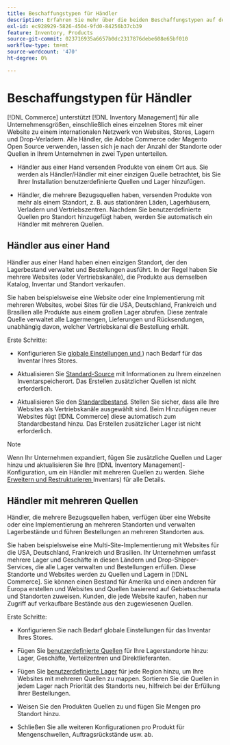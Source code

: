 ```yaml
---
title: Beschaffungstypen für Händler
description: Erfahren Sie mehr über die beiden Beschaffungstypen auf der Grundlage der Anzahl der Standorte oder Quellen in Ihrem Unternehmen.
exl-id: ec928929-5826-4504-9fd0-84256b37cb39
feature: Inventory, Products
source-git-commit: 023716935a6657b0dc2317876debe608e65bf010
workflow-type: tm+mt
source-wordcount: '470'
ht-degree: 0%

---
```


# Beschaffungstypen für Händler

[!DNL Commerce] unterstützt [!DNL Inventory Management] für alle Unternehmensgrößen, einschließlich eines einzelnen Stores mit einer Website zu einem internationalen Netzwerk von Websites, Stores, Lagern und Drop-Verladern. Alle Händler, die Adobe Commerce oder Magento Open Source verwenden, lassen sich je nach der Anzahl der Standorte oder Quellen in Ihrem Unternehmen in zwei Typen unterteilen.

- Händler aus einer Hand versenden Produkte von einem Ort aus. Sie werden als Händler/Händler mit einer einzigen Quelle betrachtet, bis Sie Ihrer Installation benutzerdefinierte Quellen und Lager hinzufügen.

- Händler, die mehrere Bezugsquellen haben, versenden Produkte von mehr als einem Standort, z. B. aus stationären Läden, Lagerhäusern, Verladern und Vertriebszentren. Nachdem Sie benutzerdefinierte Quellen pro Standort hinzugefügt haben, werden Sie automatisch ein Händler mit mehreren Quellen.

## Händler aus einer Hand

Händler aus einer Hand haben einen einzigen Standort, der den Lagerbestand verwaltet und Bestellungen ausführt. In der Regel haben Sie mehrere Websites (oder Vertriebskanäle), die Produkte aus demselben Katalog, Inventar und Standort verkaufen.

Sie haben beispielsweise eine Website oder eine Implementierung mit mehreren Websites, wobei Sites für die USA, Deutschland, Frankreich und Brasilien alle Produkte aus einem großen Lager abrufen. Diese zentrale Quelle verwaltet alle Lagermengen, Lieferungen und Rücksendungen, unabhängig davon, welcher Vertriebskanal die Bestellung erhält.

Erste Schritte:

- Konfigurieren Sie [globale Einstellungen und ](configuration.md)) nach Bedarf für das Inventar Ihres Stores.

- Aktualisieren Sie [Standard-Source](sources-manage.md) mit Informationen zu Ihrem einzelnen Inventarspeicherort. Das Erstellen zusätzlicher Quellen ist nicht erforderlich.

- Aktualisieren Sie den [Standardbestand](stocks-manage.md). Stellen Sie sicher, dass alle Ihre Websites als Vertriebskanäle ausgewählt sind. Beim Hinzufügen neuer Websites fügt [!DNL Commerce] diese automatisch zum Standardbestand hinzu. Das Erstellen zusätzlicher Lager ist nicht erforderlich.

>[!NOTE]
>
>Wenn Ihr Unternehmen expandiert, fügen Sie zusätzliche Quellen und Lager hinzu und aktualisieren Sie Ihre [!DNL Inventory Management]-Konfiguration, um ein Händler mit mehreren Quellen zu werden. Siehe [Erweitern und Restrukturieren ](expand-restructure.md) Inventars) für alle Details.

## Händler mit mehreren Quellen

Händler, die mehrere Bezugsquellen haben, verfügen über eine Website oder eine Implementierung an mehreren Standorten und verwalten Lagerbestände und führen Bestellungen an mehreren Standorten aus.

Sie haben beispielsweise eine Multi-Site-Implementierung mit Websites für die USA, Deutschland, Frankreich und Brasilien. Ihr Unternehmen umfasst mehrere Lager und Geschäfte in diesen Ländern und Drop-Shipper-Services, die alle Lager verwalten und Bestellungen erfüllen. Diese Standorte und Websites werden zu Quellen und Lagern in [!DNL Commerce]. Sie können einen Bestand für Amerika und einen anderen für Europa erstellen und Websites und Quellen basierend auf Gebietsschemata und Standorten zuweisen. Kunden, die jede Website kaufen, haben nur Zugriff auf verkaufbare Bestände aus den zugewiesenen Quellen.

Erste Schritte:

- Konfigurieren Sie nach Bedarf globale Einstellungen für das Inventar Ihres Stores.

- Fügen Sie [benutzerdefinierte Quellen](sources-add.md) für Ihre Lagerstandorte hinzu: Lager, Geschäfte, Verteilzentren und Direktlieferanten.

- Fügen Sie [benutzerdefinierte Lager](stocks-add.md) für jede Region hinzu, um Ihre Websites mit mehreren Quellen zu mappen. Sortieren Sie die Quellen in jedem Lager nach Priorität des Standorts neu, hilfreich bei der Erfüllung Ihrer Bestellungen.

- Weisen Sie den Produkten Quellen zu und fügen Sie Mengen pro Standort hinzu.

- Schließen Sie alle weiteren Konfigurationen pro Produkt für Mengenschwellen, Auftragsrückstände usw. ab.
